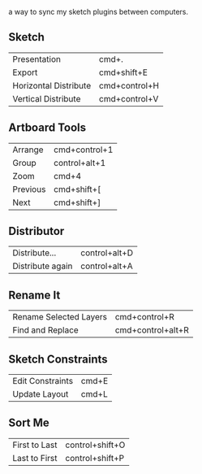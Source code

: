 a way to sync my sketch plugins between computers.

## Sketch
|||
|---|---|
|Presentation|cmd+.|
|Export|cmd+shift+E|
|Horizontal Distribute|cmd+control+H|
|Vertical Distribute|cmd+control+V|

## Artboard Tools
|||
|---|---|
|Arrange|cmd+control+1|
|Group|control+alt+1|
|Zoom|cmd+4|
|Previous|cmd+shift+[|
|Next|cmd+shift+]|

## Distributor
|||
|---|---|
|Distribute...|control+alt+D|
|Distribute again|control+alt+A|

## Rename It
|||
|---|---|
|Rename Selected Layers|cmd+control+R|
|Find and Replace|cmd+control+alt+R|

## Sketch Constraints
|||
|---|---|
|Edit Constraints|cmd+E|
|Update Layout|cmd+L|

## Sort Me
|||
|---|---|
|First to Last|control+shift+O|
|Last to First|control+shift+P|
